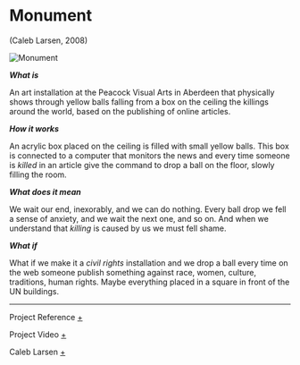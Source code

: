 # Monument
(Caleb Larsen, 2008)

![Monument](http://i1.wp.com/caleblarsen.com/wordpress/wp-content/uploads/2013/01/CalebLarsen_02.jpg)

***What is***

An art installation at the Peacock Visual Arts in Aberdeen that physically shows through yellow balls falling from a box on the ceiling the killings around the world, based on the publishing of online articles.

***How it works***

An acrylic box placed on the ceiling is filled with small yellow balls. This box is connected to a computer that monitors the news and every time someone is *killed* in an article give the command to drop a ball on the floor, slowly filling the room.

***What does it mean***

We wait our end, inexorably, and we can do nothing. Every ball drop we fell a sense of anxiety, and we wait the next one, and so on. And when we understand that *killing* is caused by us we must fell shame.

***What if***

What if we make it a *civil rights* installation and we drop a ball every time on the web someone publish something against race, women, culture, traditions, human rights. Maybe everything placed in a square in front of the UN buildings.

---

Project Reference [+](http://caleblarsen.com/monument/)

Project Video [+](http://www.podcast-directory.co.uk/episodes/monument-if-it-bleeds-it-leads-caleb-larsen-15152482.html)

Caleb Larsen [+](http://caleblarsen.com)
